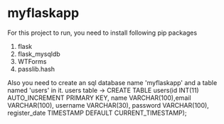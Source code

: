 # myflaskapp

For this project to run, you need to install following pip packages
1.  flask
2.  flask_mysqldb
3.  WTForms
4.  passlib.hash


Also you need to create an sql database name 'myflaskapp' and a table named 'users' in it.
users table -> CREATE TABLE users(id INT(11) AUTO_INCREMENT PRIMARY KEY, name VARCHAR(100),email VARCHAR(100), username VARCHAR(30), password VARCHAR(100), register_date TIMESTAMP DEFAULT CURRENT_TIMESTAMP);
